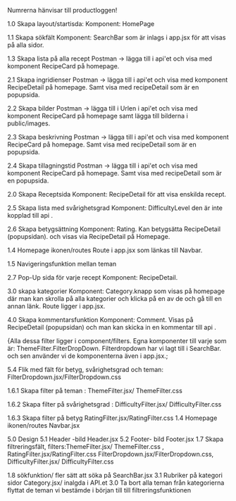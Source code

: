 Numrerna hänvisar till productloggen!

1.0 Skapa layout/startisda:
Komponent: HomePage

1.1 Skapa sökfält
Komponent: SearchBar som är inlags i app.jsx för att visas på alla sidor.

1.3 Skapa lista på alla recept
Postman -> lägga till i api'et och visa med komponent RecipeCard på homepage.

2.1 Skapa ingridienser
Postman -> lägga till i api'et och visa med komponent RecipeDetail på homepage. Samt visa med recipeDetail som är en popupsida.

2.2 Skapa bilder
Postman -> lägga till i Urlen i api'et och visa med komponent RecipeCard på homepage samt lägga till bilderna i public/images.

2.3 Skapa beskrivning
Postman -> lägga till i api'et och visa med komponent RecipeCard på homepage. Samt visa med recipeDetail som är en popupsida.

2.4 Skapa tillagningstid
Postman -> lägga till i api'et och visa med komponent RecipeCard på homepage. Samt visa med recipeDetail som är en popupsida.

2.0 Skapa Receptsida
Komponent: RecipeDetail för att visa enskilda recept.

2.5 Skapa lista med svårighetsgrad
Komponent: DifficultyLevel den är inte kopplad till api
.

2.6 Skapa betygsättning
Komponent: Rating. Kan betygsätta RecipeDetail (popupsidan). och visas via RecipeDetail på Homepage.

1.4 Homepage ikonen/routes
Route i app.jsx som länkas till Navbar.

1.5 Navigeringsfunktion mellan teman

2.7 Pop-Up sida för varje recept
Komponent: RecipeDetail.

3.0 skapa kategorier
Komponent: Category.knapp som visas på homepage där man kan skrolla på alla kategorier och klicka på en av de och gå till en annan länk. Route ligger i app.jsx.

4.0 Skapa kommentarsfunktion
Komponent: Comment. Visas på RecipeDetail (popupsidan) och man kan skicka in en kommentar till api
.

{Alla dessa filter ligger i component/filters. Egna komponenter till varje som är: ThemeFilter.FilterDropDown. Filterdropdown har vi lagt till i SearchBar. och sen använder vi de komponenterna även i app.jsx.;

5.4 Flik med fält för betyg, svårighetsgrad och teman: FilterDropdown.jsx/FilterDropdown.css

1.6.1 Skapa filter på teman : ThemeFilter.jsx/ ThemeFilter.css 

1.6.2 Skapa filter på svårighetsgrad : DifficultyFilter.jsx/ DifficultyFilter.css

1.6.3 Skapa filter på betyg  RatingFilter.jsx/RatingFilter.css
1.4 Homepage ikonen/routes Navbar.jsx

5.0 Design
5.1 Header -bild  Header.jsx
5.2 Footer- bild  Footer.jsx
1.7 Skapa filtreringsfält, filters:ThemeFilter.jsx/ ThemeFilter.css , RatingFilter.jsx/RatingFilter.css
FilterDropdown.jsx/FilterDropdown.css, DifficultyFilter.jsx/ DifficultyFilter.css

1.8 sökfunktion/ fler sätt att söka på SearchBar.jsx
3.1 Rubriker på kategori sidor Category.jsx/ inalgda i API.et
3.0 Ta bort alla teman från kategorierna flyttat de teman vi bestämde i början till till filtreringsfunktionen

